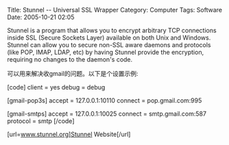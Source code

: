 Title: Stunnel -- Universal SSL Wrapper
Category: Computer
Tags: Software
Date: 2005-10-21 02:05



Stunnel is a program that allows you to encrypt arbitrary TCP connections inside SSL (Secure Sockets Layer) available on both Unix and Windows. Stunnel can allow you to secure non-SSL aware daemons and protocols (like POP, IMAP, LDAP, etc) by having Stunnel provide the encryption, requiring no changes to the daemon's code.

可以用来解决收gmail的问题。以下是个设置示例:

[code]
client = yes
debug = debug

[gmail-pop3s]
accept = 127.0.0.1:10110
connect = pop.gmail.com:995

[gmail-smtps]
accept = 127.0.0.1:10025
connect = smtp.gmail.com:587
protocol = smtp
[/code]

[url=www.stunnel.org]Stunnel Website[/url]